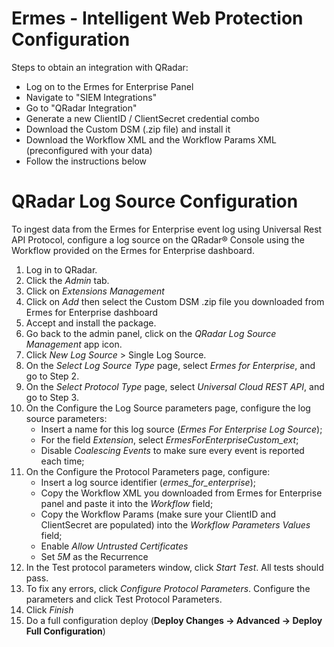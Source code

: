 # Ermes - Intelligent Web Protection Configuration

Steps to obtain an integration with QRadar:

- Log on to the Ermes for Enterprise Panel
- Navigate to "SIEM Integrations"
- Go to "QRadar Integration"
- Generate a new ClientID / ClientSecret credential combo
- Download the Custom DSM (.zip file) and install it
- Download the Workflow XML and the Workflow Params XML (preconfigured with your data)
- Follow the instructions below

# QRadar Log Source Configuration
To ingest data from the Ermes for Enterprise event log using Universal Rest API Protocol, configure a log source on the QRadar® Console using the Workflow provided on the Ermes for Enterprise dashboard.

1. Log in to QRadar.
2. Click the _Admin_ tab.
3. Click on _Extensions Management_
4. Click on _Add_ then select the Custom DSM .zip file you downloaded from Ermes for Enterprise dashboard
5. Accept and install the package.
6. Go back to the admin panel, click on the _QRadar Log Source Management_ app icon.
7. Click _New Log Source_ > Single Log Source.
8. On the _Select Log Source Type_ page, select _Ermes for Enterprise_, and go to Step 2.
9. On the _Select Protocol Type_ page, select _Universal Cloud REST API_, and go to Step 3.
11. On the Configure the Log Source parameters page, configure the log source parameters:
    - Insert a name for this log source (_Ermes For Enterprise Log Source_);
    - For the field _Extension_, select *ErmesForEnterpriseCustom_ext*;
    - Disable _Coalescing Events_ to make sure every event is reported each time;
12. On the Configure the Protocol Parameters page, configure:
    - Insert a log source identifier (*ermes_for_enterprise*);
    - Copy the Workflow XML you downloaded from Ermes for Enterprise panel and paste it into the *Workflow* field;
    - Copy the Workflow Params (make sure your ClientID and ClientSecret are populated) into the *Workflow Parameters Values* field;
    - Enable *Allow Untrusted Certificates*
    - Set *5M* as the Recurrence
13. In the Test protocol parameters window, click _Start Test_. All tests should pass.
14. To fix any errors, click _Configure Protocol Parameters_. Configure the parameters and click Test Protocol Parameters.
15. Click _Finish_
16. Do a full configuration deploy (__Deploy Changes -> Advanced -> Deploy Full Configuration__)
